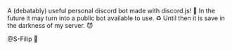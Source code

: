 A (debatably) useful personal discord bot made with discord.js! 🤖
In the future it may turn into a public bot available to use. ♻️
Until then it is save in the darkness of my server. 😈

@S-Filip 👋
